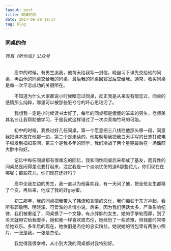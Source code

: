 ```yaml
---
layout: post
title: 同桌的你
date: 2017-06-29 19:17
tag: blog
---
```


### 同桌的你

###### 转自《听你说》公众号

　　高中的时候，有男生追我，他每天给我写一封信，晚自习下课先交给他的同桌，再由他的同桌交给我的同桌，最后我的同桌回寝室后交给我。通常，收买同桌是每一次早恋成功的关键所在。

　　不知道为什么大家都说小时候暗恋过同桌，反正我是从来没有暗恋过，同桌的感情那么纯粹，哪里可以被那些脏兮兮的坏心思玷污了。

　　我想我一定是小时候读书太好了，每年的同桌都是傻傻的笨笨的男生，老师美其名曰让我帮助他学习，于是我就这样错过了一次次青梅竹马的可能。

　　初中的时候，我换过好几任同桌，第一个愿意把三八线往他那头移一段，同意我把课本放在他那一边，第二个是走读的，他每晚帮我把我白天手写的日志打成电子稿发到扣扣空间，第三个是我多年的同学，我们冷战了两个星期最后在一场酩酊大醉中和好。

　　记忆中每任同桌都有很难忘的回忆，我和同性同桌后来都成了基友，而异性的同桌总是闹得差点要打起来，注定我是一个淡淡忧伤的逗B那些花儿，你们现在在哪呢；那些花儿，你们现在还好吗？

　　高中坐我左边的男生，我一直以为他喜欢我，有一天问了他，把全班女生都猜了个变，再后来，他成了我的好gay蜜。

　　初二那年，我的同桌把我带入了韩流和言情的文化，我们痴狂于东方神起，看所有郭敬明、明晓溪、可爱淘的言情小说。后来，因为我们俩话太多，严重影响纪律，我们被重组了，同桌换了一个文静，有点胖胖的女生，她的手掌软而厚，到了冬天就用它给我暖手，她和我一样喜欢周杰伦，她经历了一些苦难，但我能时常带给她欢乐。多年后的现在，她依旧是杰伦的忠实粉丝，她说她的钱包里有两张小照片，一张是我，一张是杰伦。

　　我觉得我很幸福，从小到大我的同桌都对我特别好。